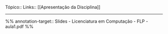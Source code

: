 Tópico::
Links:: [[Apresentação da Disciplina]] 

---

%%
annotation-target:: Slides - Licenciatura em Computação - FLP - aula1.pdf
%%
